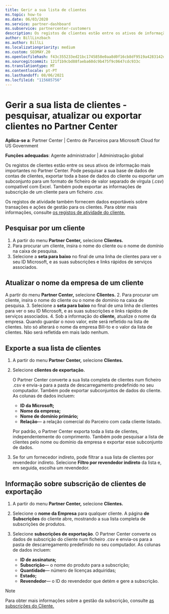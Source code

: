 ```yaml
---
title: Gerir a sua lista de clientes
ms.topic: how-to
ms.date: 06/03/2020
ms.service: partner-dashboard
ms.subservice: partnercenter-customers
description: Os registos de clientes estão entre os ativos de informação mais importantes. Saiba como ver, pesquisar, atualizar, & informações de exportação na sua lista de clientes do Partner Center.
author: BillLinzbach
ms.author: BillLi
ms.localizationpriority: medium
ms.custom: SEOMAY.20
ms.openlocfilehash: f43c355233ed21bc1745858e0aa8d0f16cb8df9519a4283142d92dbab55f9f82
ms.sourcegitcommit: 121f1b9cbd88faeba60dc9b475f9c0647cdc933c
ms.translationtype: MT
ms.contentlocale: pt-PT
ms.lasthandoff: 08/06/2021
ms.locfileid: "115685756"
---
```

# <a name="manage-your-customer-list---search-update-or-export-customers-in-partner-center"></a>Gerir a sua lista de clientes - pesquisar, atualizar ou exportar clientes no Partner Center

**Aplica-se a**: Partner Center | Centro de Parceiros para Microsoft Cloud for US Government

**Funções adequadas**: Agente administrador | Administração global

Os registos de clientes estão entre os seus ativos de informação mais importantes no Partner Center. Pode pesquisar a sua base de dados de contas de clientes, exportar toda a base de dados do cliente ou exportar um subconjunto para um formato de ficheiro de valor separado de vírgula (.csv) compatível com Excel. Também pode exportar as informações de subscrição de um cliente para um ficheiro .csv.

Os registos de atividade também fornecem dados exportáveis sobre transações e ações de gestão para os clientes. Para obter mais informações, consulte [os registos de atividade do cliente.](activity-logs.md)

## <a name="search-for-a-customer"></a>Pesquisar por um cliente

1. A partir do menu **Partner Center,** selecione **Clientes.**
2. Para procurar um cliente, insira o nome do cliente ou o nome de domínio na caixa de pesquisa.
3. Selecione a **seta para baixo** no final de uma linha de clientes para ver o seu ID Microsoft, e as suas subscrições e links rápidos de serviços associados.

## <a name="update-a-customers-company-name"></a>Atualizar o nome da empresa de um cliente

A partir do menu **Partner Center,** selecione **Clientes.**
2. Para procurar um cliente, insira o nome do cliente ou o nome de domínio na caixa de pesquisa.
3. Selecione a **seta para baixo** no final de uma linha de clientes para ver o seu ID Microsoft, e as suas subscrições e links rápidos de serviços associados.
4. Sob a informação do **cliente,** atualize o nome da empresa. Quando guardar o novo valor, este será refletido na lista de clientes. Isto só alterará o nome da empresa Bill-to e o valor da lista de clientes. Não será refletida em mais lado nenhum.

## <a name="export-your-customer-list"></a>Exporte a sua lista de clientes

1. A partir do menu **Partner Center,** selecione **Clientes.**
2. Selecione **clientes de exportação.**

   O Partner Center converte a sua lista completa de clientes num ficheiro .csv e envia-a para a pasta de descarregamento predefinido no seu computador. Também pode exportar subconjuntos de dados do cliente. As colunas de dados incluem:

   - **ID da Microsoft;**
   - **Nome da empresa;**
   - **Nome de domínio primário;**
   - **Relação**— a relação comercial do Parceiro com cada cliente listado.

    Por padrão, o Partner Center exporta toda a lista de clientes, independentemente do comprimento. Também pode pesquisar a lista de clientes pelo nome ou domínio da empresa e exportar esse subconjunto de dados.

3. Se for um fornecedor indireto, pode filtrar a sua lista de clientes por revendedor indireto. Selecione **Filtro por revendedor indireto** da lista e, em seguida, escolha um revendedor.


## <a name="export-customer-subscription-information"></a>Informação sobre subscrição de clientes de exportação

1. A partir do menu **Partner Center,** selecione **Clientes.**

2. Selecione o **nome da Empresa** para qualquer cliente. A página **de Subscrições** do cliente abre, mostrando a sua lista completa de subscrições de produtos.

3. Selecione **subscrições de exportação**. O Partner Center converte os dados de subscrição do cliente num ficheiro .csv e envia-os para a pasta de descarregamento predefinido no seu computador. As colunas de dados incluem:
   - **ID de assinatura;**
   - **Subscrição**— o nome do produto para a subscrição;
   - **Quantidade**— número de licenças adquiridas;
   - **Estado;**
   - **Revendedor**— o ID do revendedor que detém e gere a subscrição.

> [!NOTE]  
> Para obter mais informações sobre a gestão da subscrição, consulte [as subscrições do Cliente.](customer-subscriptions.md)
